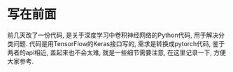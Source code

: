 # 写在前面

前几天改了一份代码, 是关于深度学习中卷积神经网络的Python代码, 用于解决分类问题. 代码是用TensorFlow的Keras接口写的, 需求是转换成pytorch代码, 鉴于两者的api相近, 盖起来也不会太难, 就是一些细节需要注意, 在这里记录一下, 方便大家参考. 